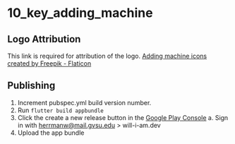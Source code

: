 # 10_key_adding_machine

## Logo Attribution
This link is required for attribution of the logo.
<a href="https://www.flaticon.com/free-icons/adding-machine" title="adding machine icons">Adding machine icons created by Freepik - Flaticon</a>

## Publishing
1. Increment pubspec.yml build version number.
2. Run `flutter build appbundle`
3. Click the create a new release button in the [Google Play Console](https://play.google.com/console/u/0/developers/5199002862287665816/app/4974365505926820594/tracks/production)
  a. Sign in with herrmanw@mail.gvsu.edu > will-i-am.dev
4. Upload the app bundle
